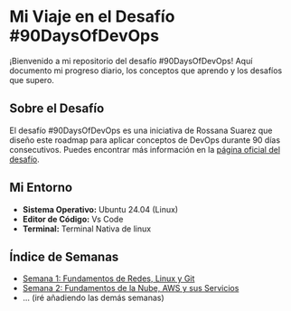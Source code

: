 # Mi Viaje en el Desafío #90DaysOfDevOps

¡Bienvenido a mi repositorio del desafío #90DaysOfDevOps! Aquí documento mi progreso diario, los conceptos que aprendo y los desafíos que supero.

## Sobre el Desafío

El desafío #90DaysOfDevOps es una iniciativa de Rossana Suarez que diseño este roadmap para aplicar conceptos de DevOps durante 90 días consecutivos. Puedes encontrar más información en la [página oficial del desafío](https://90daysdevops.295devops.com/).

## Mi Entorno

* **Sistema Operativo:** Ubuntu 24.04 (Linux)
* **Editor de Código:** Vs Code
* **Terminal:** Terminal Nativa de linux

## Índice de Semanas

* [Semana 1: Fundamentos de Redes, Linux y Git](Semana-01/)
* [Semana 2: Fundamentos de la Nube, AWS y sus Servicios](Semana-02/)
* ... (iré añadiendo las demás semanas)
